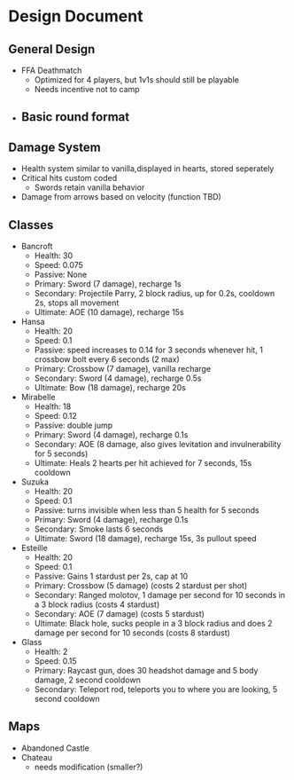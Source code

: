# Design Document
## General Design
 - FFA Deathmatch
    - Optimized for 4 players, but 1v1s should still be playable
    - Needs incentive not to camp
 - Basic round format
    - 

## Damage System
 - Health system similar to vanilla,displayed in hearts, stored seperately
 - Critical hits custom coded
    - Swords retain vanilla behavior
 - Damage from arrows based on velocity (function TBD)

## Classes
 - Bancroft
    - Health: 30
    - Speed: 0.075
    - Passive: None
    - Primary: Sword (7 damage), recharge 1s
    - Secondary: Projectile Parry, 2 block radius, up for 0.2s, cooldown 2s, stops all movement
    - Ultimate: AOE (10 damage), recharge 15s
 - Hansa
    - Health: 20
    - Speed: 0.1
    - Passive: speed increases to 0.14 for 3 seconds whenever hit, 1 crossbow bolt every 6 seconds (2 max)
    - Primary: Crossbow (7 damage), vanilla recharge
    - Secondary: Sword (4 damage), recharge 0.5s
    - Ultimate: Bow (18 damage), recharge 20s
 - Mirabelle
    - Health: 18
    - Speed: 0.12
    - Passive: double jump
    - Primary: Sword (4 damage), recharge 0.1s
    - Secondary: AOE (8 damage, also gives levitation and invulnerability for 5 seconds)
    - Ultimate: Heals 2 hearts per hit achieved for 7 seconds, 15s cooldown
 - Suzuka
    - Health: 20
    - Speed: 0.1
    - Passive: turns invisible when less than 5 health for 5 seconds
    - Primary: Sword (4 damage), recharge 0.1s
    - Secondary: Smoke lasts 6 seconds
    - Ultimate: Sword (18 damage), recharge 15s, 3s pullout speed
 - Esteille
    - Health: 20
    - Speed: 0.1
    - Passive: Gains 1 stardust per 2s, cap at 10
    - Primary: Crossbow (5 damage) (costs 2 stardust per shot)
    - Secondary: Ranged molotov, 1 damage per second for 10 seconds in a 3 block radius (costs 4 stardust)
    - Secondary: AOE (7 damage) (costs 5 stardust)
    - Ultimate: Black hole, sucks people in a 3 block radius and does 2 damage per second for 10 seconds (costs 8 stardust)
- Glass
    - Health: 2
    - Speed: 0.15
    - Primary: Raycast gun, does 30 headshot damage and 5 body damage, 2 second cooldown
    - Secondary: Teleport rod, teleports you to where you are looking, 5 second cooldown

## Maps
 - Abandoned Castle
 - Chateau
    - needs modification (smaller?)